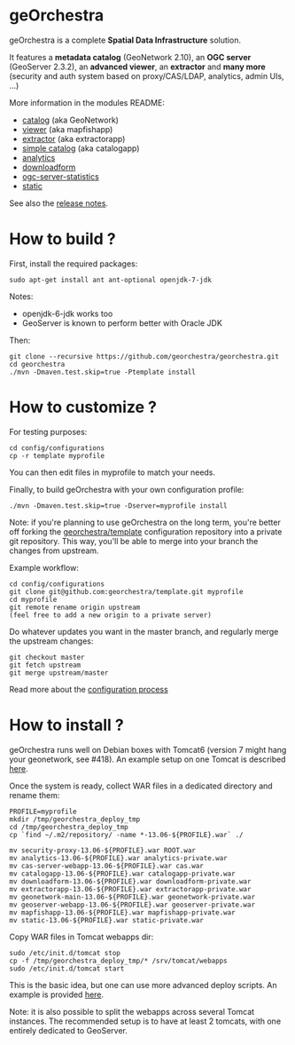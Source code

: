 geOrchestra
===========

geOrchestra is a complete **Spatial Data Infrastructure** solution.

It features a **metadata catalog** (GeoNetwork 2.10), an **OGC server** (GeoServer 2.3.2), an **advanced viewer**, an **extractor** and **many more** (security and auth system based on proxy/CAS/LDAP, analytics, admin UIs, ...)

More information in the modules README:
 * [catalog](https://github.com/georchestra/geonetwork/blob/georchestra-29/README.md) (aka GeoNetwork)
 * [viewer](https://github.com/georchestra/georchestra/blob/master/mapfishapp/README.md) (aka mapfishapp)
 * [extractor](https://github.com/georchestra/georchestra/blob/master/extractorapp/README.md) (aka extractorapp)
 * [simple catalog](https://github.com/georchestra/georchestra/blob/master/catalogapp/README.md) (aka catalogapp)
 * [analytics](https://github.com/georchestra/georchestra/blob/master/analytics/README.md)
 * [downloadform](https://github.com/georchestra/georchestra/blob/master/downloadform/README.md)
 * [ogc-server-statistics](https://github.com/georchestra/georchestra/blob/master/ogc-server-statistics/README.md)
 * [static](https://github.com/georchestra/georchestra/blob/master/static/README.md)

See also the [release notes](https://github.com/georchestra/georchestra/blob/master/RELEASE_NOTES.md).


How to build ?
==============

First, install the required packages: 

    sudo apt-get install ant ant-optional openjdk-7-jdk

Notes: 
 * openjdk-6-jdk works too 
 * GeoServer is known to perform better with Oracle JDK

Then:

    git clone --recursive https://github.com/georchestra/georchestra.git
    cd georchestra
    ./mvn -Dmaven.test.skip=true -Ptemplate install


How to customize ?
==================

For testing purposes:

    cd config/configurations
    cp -r template myprofile

You can then edit files in myprofile to match your needs.

Finally, to build geOrchestra with your own configuration profile:

    ./mvn -Dmaven.test.skip=true -Dserver=myprofile install

Note: if you're planning to use geOrchestra on the long term, you're better off forking the [georchestra/template](https://github.com/georchestra/template) configuration repository into a private git repository.
This way, you'll be able to merge into your branch the changes from upstream.

Example workflow:

    cd config/configurations
    git clone git@github.com:georchestra/template.git myprofile
    cd myprofile
    git remote rename origin upstream
    (feel free to add a new origin to a private server)

Do whatever updates you want in the master branch, and regularly merge the upstream changes:

    git checkout master
    git fetch upstream
    git merge upstream/master


Read more about the [configuration process](https://github.com/georchestra/georchestra/blob/master/config/README.md)


How to install ?
===============

geOrchestra runs well on Debian boxes with Tomcat6 (version 7 might hang your geonetwork, see #418).
An example setup on one Tomcat is described [here](https://github.com/georchestra/georchestra/blob/master/INSTALL.md).

Once the system is ready, collect WAR files in a dedicated directory and rename them:

    PROFILE=myprofile
    mkdir /tmp/georchestra_deploy_tmp
    cd /tmp/georchestra_deploy_tmp
    cp `find ~/.m2/repository/ -name *-13.06-${PROFILE}.war` ./
    
    mv security-proxy-13.06-${PROFILE}.war ROOT.war
    mv analytics-13.06-${PROFILE}.war analytics-private.war
    mv cas-server-webapp-13.06-${PROFILE}.war cas.war
    mv catalogapp-13.06-${PROFILE}.war catalogapp-private.war
    mv downloadform-13.06-${PROFILE}.war downloadform-private.war
    mv extractorapp-13.06-${PROFILE}.war extractorapp-private.war
    mv geonetwork-main-13.06-${PROFILE}.war geonetwork-private.war
    mv geoserver-webapp-13.06-${PROFILE}.war geoserver-private.war
    mv mapfishapp-13.06-${PROFILE}.war mapfishapp-private.war
    mv static-13.06-${PROFILE}.war static-private.war

Copy WAR files in Tomcat webapps dir:

    sudo /etc/init.d/tomcat stop
    cp -f /tmp/georchestra_deploy_tmp/* /srv/tomcat/webapps
    sudo /etc/init.d/tomcat start

This is the basic idea, but one can use more advanced deploy scripts. An example is provided 
[here](https://github.com/georchestra/georchestra/blob/master/server-deploy/linux_deploy_scripts/Readme.md).

Note: it is also possible to split the webapps across several Tomcat instances. 
The recommended setup is to have at least 2 tomcats, with one entirely dedicated to GeoServer.
